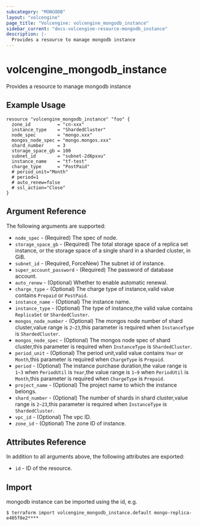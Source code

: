```yaml
---
subcategory: "MONGODB"
layout: "volcengine"
page_title: "Volcengine: volcengine_mongodb_instance"
sidebar_current: "docs-volcengine-resource-mongodb_instance"
description: |-
  Provides a resource to manage mongodb instance
---
```

# volcengine_mongodb_instance
Provides a resource to manage mongodb instance
## Example Usage
```hcl
resource "volcengine_mongodb_instance" "foo" {
  zone_id          = "cn-xxx"
  instance_type    = "ShardedCluster"
  node_spec        = "mongo.xxx"
  mongos_node_spec = "mongo.mongos.xxx"
  shard_number     = 3
  storage_space_gb = 100
  subnet_id        = "subnet-2d6pxxu"
  instance_name    = "tf-test"
  charge_type      = "PostPaid"
  # period_unit="Month"
  # period=1
  # auto_renew=false
  # ssl_action="Close"
}
```
## Argument Reference
The following arguments are supported:
* `node_spec` - (Required) The spec of node.
* `storage_space_gb` - (Required) The total storage space of a replica set instance, or the storage space of a single shard in a sharded cluster, in GiB.
* `subnet_id` - (Required, ForceNew) The subnet id of instance.
* `super_account_password` - (Required) The password of database account.
* `auto_renew` - (Optional) Whether to enable automatic renewal.
* `charge_type` - (Optional) The charge type of instance,valid value contains `Prepaid` or `PostPaid`.
* `instance_name` - (Optional) The instance name.
* `instance_type` - (Optional) The type of instance,the valid value contains `ReplicaSet` or `ShardedCluster`.
* `mongos_node_number` - (Optional) The mongos node number of shard cluster,value range is `2~23`,this parameter is required when `InstanceType` is `ShardedCluster`.
* `mongos_node_spec` - (Optional) The mongos node spec of shard cluster,this parameter is required when `InstanceType` is `ShardedCluster`.
* `period_unit` - (Optional) The period unit,valid value contains `Year` or `Month`,this parameter is required when `ChargeType` is `Prepaid`.
* `period` - (Optional) The instance purchase duration,the value range is `1~3` when `PeriodUtil` is `Year`,the value range is `1~9` when `PeriodUtil` is `Month`,this parameter is required when `ChargeType` is `Prepaid`.
* `project_name` - (Optional) The project name to which the instance belongs.
* `shard_number` - (Optional) The number of shards in shard cluster,value range is `2~23`,this parameter is required when `InstanceType` is `ShardedCluster`.
* `vpc_id` - (Optional) The vpc ID.
* `zone_id` - (Optional) The zone ID of instance.

## Attributes Reference
In addition to all arguments above, the following attributes are exported:
* `id` - ID of the resource.



## Import
mongodb instance can be imported using the id, e.g.
```
$ terraform import volcengine_mongodb_instance.default mongo-replica-e405f8e2****
```

